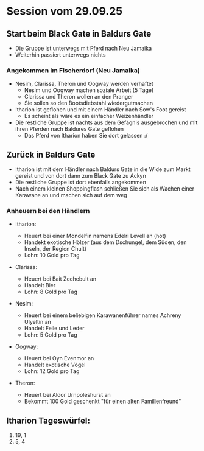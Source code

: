 # Session vom 29.09.25

## Start beim Black Gate in Baldurs Gate

- Die Gruppe ist unterwegs mit Pferd nach Neu Jamaika
- Weiterhin passiert unterwegs nichts

### Angekommen im Fischerdorf (Neu Jamaika)

- Nesim, Clarissa, Theron und Oogway werden verhaftet
    - Nesim und Oogway machen soziale Arbeit (5 Tage)
    - Clarissa und Theron wollen an den Pranger
    - Sie sollen so den Bootsdiebstahl wiedergutmachen
- Itharion ist geflohen und mit einem Händler nach Sow's Foot gereist
    - Es scheint als wäre es ein einfacher Weizenhändler
- Die restliche Gruppe ist nachts aus dem Gefägnis ausgebrochen und mit ihren Pferden nach Baldures Gate geflohen
    - Das Pferd von Itharion haben Sie dort gelassen :(

## Zurück in Baldurs Gate

- Itharion ist mit dem Händler nach Baldurs Gate in die Wide zum Markt gereist und von dort dann zum Black Gate zu Ackyn
- Die restliche Gruppe ist dort ebenfalls angekommen
- Nach einem kleinen Shoppingflash schließen Sie sich als Wachen einer Karawane an und machen sich auf dem weg

### Anheuern bei den Händlern

- Itharion:
    - Heuert bei einer Mondelfin namens Edelri Levell an (hot)
    - Handekt exotische Hölzer (aus dem Dschungel, dem Süden, den Inseln, der Region Chult)
    - Lohn: 10 Gold pro Tag

- Clarissa:
    - Heuert bei Bait Zechebult an
    - Handelt Bier
    - Lohn: 8 Gold pro Tag

- Nesim:
    - Heuert bei einem beliebigen Karawanenführer names Achreny Ulyeltin an
    - Handelt Felle und Leder
    - Lohn: 5 Gold pro Tag

- Oogway:
    - Heuert bei Oyn Evenmor an
    - Handelt exotische Vögel
    - Lohn: 12 Gold pro Tag

- Theron:
    - Heuert bei Aldor Urnpoleshurst an
    - Bekommt 100 Gold geschenkt "für einen alten Familienfreund"

## Itharion Tageswürfel:

1. 19, 1
2. 5, 4
